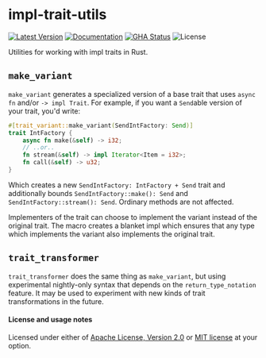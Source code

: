 # impl-trait-utils

[![Latest Version]][crates.io] [![Documentation]][docs.rs] [![GHA Status]][GitHub Actions] ![License]

Utilities for working with impl traits in Rust.

## `make_variant`

`make_variant` generates a specialized version of a base trait that uses `async fn` and/or `-> impl Trait`. For example, if you want a `Send`able version of your trait, you'd write:

```rust
#[trait_variant::make_variant(SendIntFactory: Send)]
trait IntFactory {
    async fn make(&self) -> i32;
    // ..or..
    fn stream(&self) -> impl Iterator<Item = i32>;
    fn call(&self) -> u32;
}
```

Which creates a new `SendIntFactory: IntFactory + Send` trait and additionally bounds `SendIntFactory::make(): Send` and `SendIntFactory::stream(): Send`. Ordinary methods are not affected.

Implementers of the trait can choose to implement the variant instead of the original trait. The macro creates a blanket impl which ensures that any type which implements the variant also implements the original trait.

## `trait_transformer`

`trait_transformer` does the same thing as `make_variant`, but using experimental nightly-only syntax that depends on the `return_type_notation` feature. It may be used to experiment with new kinds of trait transformations in the future.

#### License and usage notes

Licensed under either of [Apache License, Version 2.0](LICENSE-APACHE) or
[MIT license](LICENSE-MIT) at your option.

[GitHub Actions]: https://github.com/rust-lang/impl-trait-utils/actions
[GHA Status]: https://github.com/rust-lang/impl-trait-utils/actions/workflows/rust.yml/badge.svg
[crates.io]: https://crates.io/crates/trait-variant
[Latest Version]: https://img.shields.io/crates/v/trait-variant.svg
[Documentation]: https://img.shields.io/docsrs/trait-variant
[docs.rs]: https://docs.rs/trait-variant
[License]: https://img.shields.io/crates/l/trait-variant.svg
